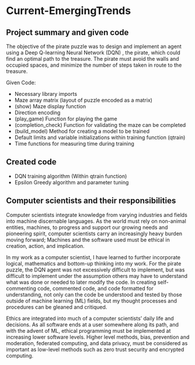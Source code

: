 # Current-EmergingTrends

## Project summary and given code
The objective of the pirate puzzle was to design and implement an agent using a Deep Q-learning Neural Network (DQN) , the pirate, which could find an optimal path to the treasure. The pirate must avoid the walls and occupied spaces, and minimize the number of steps taken in route to the treasure. 

Given Code:
- Necessary library imports
- Maze array matrix (layout of puzzle encoded as a matrix)
- (show) Maze display function
- Direction encoding
- (play_game) Function for playing the game
- (completion_check) Function for validating the maze can be completed
- (build_model) Method for creating a model to be trained
- Default limits and variable initializations within training function (qtrain)
- Time functions for measuring time during training

## Created code
- DQN training algorithm (Within qtrain function)
- Epsilon Greedy algorithm and parameter tuning

## Computer scientists and their responsibilities
Computer scientists integrate knowledge from varying industries and fields into machine discernable languages. As the world must rely on non-animal entities, machines, to progress and support our growing needs and pioneering spirit, computer scientists carry an increasingly heavy burden moving forward; Machines and the software used must be ethical in creation, action, and implication. 

In my work as a computer scientist, I have learned to further incorporate logical, mathematics and bottom-up thinking into my work. For the pirate puzzle, the DQN agent was not excessively difficult to implement, but was difficult to implement under the assumption others may have to understand what was done or needed to later modify the code. In creating self-commenting code, commented code, and code formatted for understanding, not only can the code be understood and tested by those outside of machine learning (ML) fields, but my thought processes and procedures can be gleaned and critiqued. 

Ethics are integrated into much of a computer scientists’ daily life and decisions. As all software ends at a user somewhere along its path, and with the advent of ML, ethical programming must be implemented at increasing lower software levels. Higher level methods, bias, prevention and moderation, federated computing, and data privacy, must be considered as important as low-level methods such as zero trust security and encrypted computing.
